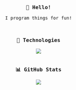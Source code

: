 <!-- [![](https://github.com/irj/irj/blob/main/header.png?raw=true)](#)
<!-- [![Discord](https://img.shields.io/badge/Discord-%237289DA.svg?logo=discord&logoColor=white&style=for-the-badge)](https://discord.gg/WmGSVBwY5H)
[![Instagram](https://img.shields.io/badge/Instagram-%23E4405F.svg?logo=Instagram&logoColor=white&style=for-the-badge)](https://instagram.com/brian.shao)
[![Reddit](https://img.shields.io/badge/Reddit-%23FF4500.svg?logo=Reddit&logoColor=white&style=for-the-badge)](https://reddit.com/user/aercie)
[![Stack Overflow](https://img.shields.io/badge/-Stackoverflow-FE7A16?logo=stack-overflow&logoColor=white&style=for-the-badge)](https://stackoverflow.com/users/7451906)
[![Twitch](https://img.shields.io/badge/Twitch-%239146FF.svg?logo=Twitch&logoColor=white&style=for-the-badge)](https://twitch.tv/aercie)
[![Twitter](https://img.shields.io/badge/Twitter-%231DA1F2.svg?logo=Twitter&logoColor=white&style=for-the-badge)](https://twitter.com/aerciie) -->

<div align="center">
  <samp>
    <br />
    <h3>💫 Hello!</h3>
    <p>
      I program things for fun!
    </p>
    <br />
    <h3>🤖 Technologies</h3>
    <img src="https://skillicons.dev/icons?i=rust,c,cpp,cs,js,ts,py,java,kotlin,elixir,go,arduino,html,github&perline=7" />
    <br /><br />
    <h3>📊 GitHub Stats</h3>
    <a href="#"><img src="http://github-profile-summary-cards.vercel.app/api/cards/profile-details?username=irj&theme=tokyonight" /></a>
  </samp>
</div>
